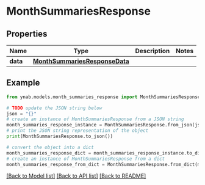 # MonthSummariesResponse


## Properties

Name | Type | Description | Notes
------------ | ------------- | ------------- | -------------
**data** | [**MonthSummariesResponseData**](MonthSummariesResponseData.md) |  | 

## Example

```python
from ynab.models.month_summaries_response import MonthSummariesResponse

# TODO update the JSON string below
json = "{}"
# create an instance of MonthSummariesResponse from a JSON string
month_summaries_response_instance = MonthSummariesResponse.from_json(json)
# print the JSON string representation of the object
print(MonthSummariesResponse.to_json())

# convert the object into a dict
month_summaries_response_dict = month_summaries_response_instance.to_dict()
# create an instance of MonthSummariesResponse from a dict
month_summaries_response_from_dict = MonthSummariesResponse.from_dict(month_summaries_response_dict)
```
[[Back to Model list]](../README.md#documentation-for-models) [[Back to API list]](../README.md#documentation-for-api-endpoints) [[Back to README]](../README.md)


